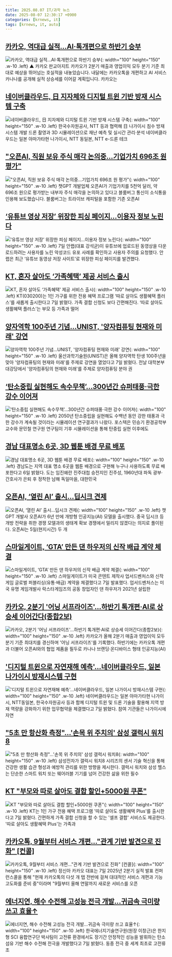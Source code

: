 ```yaml
---
title: 2025.08.07 IT/과학 뉴스
date: 2025-08-07 12:30:17 +0900
categories: [krnews, it]
tags: [krnews, it, auto]
---
```

## [카카오, 역대급 실적…AI·톡개편으로 하반기 승부](https://n.news.naver.com/mnews/article/055/0001281974)

![카카오, 역대급 실적…AI·톡개편으로 하반기 승부](https://mimgnews.pstatic.net/image/origin/055/2025/08/07/1281974.jpg?type=nf220_150){: width="100" height="150" .w-10 .left}
▲ 카카오 판교아지트 카카오가 2분기 매출과 영업이익 모두 분기 기준 최대로 예상을 뛰어넘는 호실적을 내놓았습니다. 내달에는 카카오톡을 개편하고 AI 서비스 카나나를 공개해 실적 상승세를 이어갈 계획입니다. 카카오는

## [네이버클라우드, 日 지자체와 디지털 트윈 기반 방재 시스템 구축](https://n.news.naver.com/mnews/article/009/0005537624)

![네이버클라우드, 日 지자체와 디지털 트윈 기반 방재 시스템 구축](https://mimgnews.pstatic.net/image/origin/009/2025/08/07/5537624.jpg?type=nf220_150){: width="100" height="150" .w-10 .left}
한국수자원공사, NTT 등과 협력해 日 나가이시 침수 방재 시스템 개발 드론 촬영과 3D 시뮬레이션으로 재난 예측 및 실시간 관리·분석 네이버클라우드는 일본 야마가타현 나가이시, NTT 동일본, NTT e-드론 테크

## ["오픈AI, 직원 보유 주식 매각 논의중…기업가치 696조 원 평가"](https://n.news.naver.com/mnews/article/055/0001281748)

!["오픈AI, 직원 보유 주식 매각 논의중…기업가치 696조 원 평가"](https://mimgnews.pstatic.net/image/origin/055/2025/08/06/1281748.jpg?type=nf220_150){: width="100" height="150" .w-10 .left}
챗GPT 개발업체 오픈AI가 기업가치를 5천억 달러, 약 696조 원으로 평가받는 내부자 주식 매각을 논의하고 있다고 블룸버그 통신이 소식통을 인용해 보도했습니다. 블룸버그는 트라이브 캐피털을 포함한 기존 오픈AI

## [‘유튜브 영상 저장’ 위장한 피싱 페이지…이용자 정보 노린다](https://n.news.naver.com/mnews/article/138/0002202250)

![‘유튜브 영상 저장’ 위장한 피싱 페이지…이용자 정보 노린다](https://mimgnews.pstatic.net/image/origin/138/2025/08/07/2202250.jpg?type=nf220_150){: width="100" height="150" .w-10 .left}
7일 안랩(대표 강석균)이 유튜브에 업로드된 동영상을 다운로드하려는 사용자를 노린 악성코드 유포 사례를 확인하고 사용자 주의를 요청했다. 안랩은 최근 ‘유튜브 동영상 저장 사이트’로 위장한 피싱 페이지를 발견했다.

## [KT, 혼자 살아도 ‘가족혜택’ 제공 서비스 출시](https://n.news.naver.com/mnews/article/018/0006083746)

![KT, 혼자 살아도 ‘가족혜택’ 제공 서비스 출시](https://mimgnews.pstatic.net/image/origin/018/2025/08/07/6083746.jpg?type=nf220_150){: width="100" height="150" .w-10 .left}
KT(030200)는 1인 가구를 위한 전용 혜택 프로그램 ‘따로 살아도 생활혜택 플러스’를 새롭게 출시한다고 7일 밝혔다. 가족 결합 신청도 보다 간편해진다. ‘따로 살아도 생활혜택 플러스’는 부모 등 가족과 떨어

## [양자역학 100주년 기념…UNIST, '양자컴퓨팅 현재와 미래' 강연](https://n.news.naver.com/mnews/article/003/0013408898)

![양자역학 100주년 기념…UNIST, '양자컴퓨팅 현재와 미래' 강연](https://mimgnews.pstatic.net/image/origin/003/2025/08/07/13408898.jpg?type=nf220_150){: width="100" height="150" .w-10 .left}
울산과학기술원(UNIST)은 올해 양자역학 탄생 100주년을 맞아 '양자컴퓨팅의 현재와 미래'를 주제로 강연을 열었다고 7일 밝혔다. 전날 대학본부 대강당에서 '양자컴퓨팅의 현재와 미래'를 주제로 양자컴퓨팅 분야 권

## [‘탄소중립 실현해도 속수무책’…300년간 슈퍼태풍·극한 강수 이어져](https://n.news.naver.com/mnews/article/029/0002973925)

![‘탄소중립 실현해도 속수무책’…300년간 슈퍼태풍·극한 강수 이어져](https://mimgnews.pstatic.net/image/origin/029/2025/08/07/2973925.jpg?type=nf220_150){: width="100" height="150" .w-10 .left}
2050년 탄소중립을 실현해도 수백년 동안 강한 태풍과 극한 강수가 계속될 것이라는 시뮬레이션 연구결과가 나왔다. 포스텍은 민승기 환경공학부 교수와 문민철 연구원 연구팀이 기후 시뮬레이션을 통해 탄중립 실현 이후에도

## [경남 대표명소 6곳, 3D 웹툰 배경 무료 배포](https://n.news.naver.com/mnews/article/032/0003387846)

![경남 대표명소 6곳, 3D 웹툰 배경 무료 배포](https://mimgnews.pstatic.net/image/origin/032/2025/08/06/3387846.jpg?type=nf220_150){: width="100" height="150" .w-10 .left}
경남도는 지역 대표 명소 6곳을 웹툰 배경으로 구현해 누구나 사용하도록 무료 배포한다고 6일 밝혔다. 도는 임진왜란 진주대첩 승전지인 진주성, 1960년대 파독 광부·간호사가 은퇴 후 정착한 남해 독일마을, 대한민국

## [오픈AI, ‘열린 AI’ 출시…딥시크 견제](https://n.news.naver.com/mnews/article/032/0003387960)

![오픈AI, ‘열린 AI’ 출시…딥시크 견제](https://mimgnews.pstatic.net/image/origin/032/2025/08/06/3387960.jpg?type=nf220_150){: width="100" height="150" .w-10 .left}
챗GPT 개발사 오픈AI가 6년 만에 개방형 인공지능(AI) 모델을 출시했다. 중국 딥시크 등 개방 전략을 취한 경쟁 모델과의 생태계 확보 경쟁에서 밀리지 않겠다는 의지로 풀이된다. 오픈AI는 5일(현지시간) 두 개

## [스마일게이트,  ‘GTA’ 만든 댄 하우저의 신작 배급 계약 체결](https://n.news.naver.com/mnews/article/025/0003460498)

![스마일게이트,  ‘GTA’ 만든 댄 하우저의 신작 배급 계약 체결](https://mimgnews.pstatic.net/image/origin/025/2025/08/07/3460498.jpg?type=nf220_150){: width="100" height="150" .w-10 .left}
스마일게이트가 미국 콘텐트 제작사 업서드벤처스와 신작 게임 글로벌 퍼블리싱(유통·배급) 계약을 체결했다고 7일 발표했다. 업서드벤처스는 미국 유명 게임개발사 락스타게임즈의 공동 창업자인 댄 하우저가 2021년 설립한

## [카카오, 2분기 '어닝 서프라이즈'...하반기 톡개편·AI로 상승세 이어간다(종합2보)](https://n.news.naver.com/mnews/article/014/0005388483)

![카카오, 2분기 '어닝 서프라이즈'...하반기 톡개편·AI로 상승세 이어간다(종합2보)](https://mimgnews.pstatic.net/image/origin/014/2025/08/07/5388483.jpg?type=nf220_150){: width="100" height="150" .w-10 .left}
카카오가 올해 2분기 매출과 영업이익 모두 분기 기준 최대치를 경신하며 '어닝 서프라이즈'를 기록했다. 하반기에는 카카오톡 개편과 더불어 오픈AI와의 협업 제품을 필두로 카나나 브랜딩·온디바이스 형태 인공지능(AI)

## ['디지털 트윈으로 자연재해 예측'…네이버클라우드, 일본 나가이시 방재시스템 구현](https://n.news.naver.com/mnews/article/011/0004518318)

!['디지털 트윈으로 자연재해 예측'…네이버클라우드, 일본 나가이시 방재시스템 구현](https://mimgnews.pstatic.net/image/origin/011/2025/08/07/4518318.jpg?type=nf220_150){: width="100" height="150" .w-10 .left}
네이버클라우드는 일본 야마가타현 나가이시, NTT동일본, 한국수자원공사 등과 함께 디지털 트윈 및 드론 기술을 활용해 지역 방재 역량을 강화하기 위한 업무협약을 체결했다고 7일 밝혔다. 참여 기관들은 나가이시에 자연

## ["5초 만 항산화 측정"…'손목 위 주치의' 삼성 갤럭시 워치8](https://n.news.naver.com/mnews/article/119/0002988462)

!["5초 만 항산화 측정"…'손목 위 주치의' 삼성 갤럭시 워치8](https://mimgnews.pstatic.net/image/origin/119/2025/08/07/2988462.jpg?type=nf220_150){: width="100" height="150" .w-10 .left}
삼성전자가 갤럭시 워치8 시리즈의 센서 기술 혁신을 통해 건강한 생활 습관 형성과 예방적 관리를 위한 방향을 제시한다. 갤럭시 워치와 삼성 헬스는 단순한 스마트 워치 또는 웨어러블 기기를 넘어 건강한 삶을 위한 필수

## [KT "부모와 따로 살아도 결합 할인+5000원 쿠폰"](https://n.news.naver.com/mnews/article/008/0005232654)

![KT "부모와 따로 살아도 결합 할인+5000원 쿠폰"](https://mimgnews.pstatic.net/image/origin/008/2025/08/07/5232654.jpg?type=nf220_150){: width="100" height="150" .w-10 .left}
KT는 1인 가구 전용 혜택 프로그램 '따로 살아도 생활혜택 Plus'를 출시한다고 7일 밝혔다. 간편하게 가족 결합 신청을 할 수 있는 '셀프 결합' 서비스도 제공한다. '따로 살아도 생활혜택 Plus'는 가족과

## [카카오톡, 9월부터 서비스 개편..."관계 기반 발견으로 진화" [컨콜]](https://n.news.naver.com/mnews/article/014/0005388357)

![카카오톡, 9월부터 서비스 개편..."관계 기반 발견으로 진화" [컨콜]](https://mimgnews.pstatic.net/image/origin/014/2025/08/07/5388357.jpg?type=nf220_150){: width="100" height="150" .w-10 .left}
정신아 카카오 대표는 7일 2025년 2분기 실적 발표 컨퍼런스콜을 통해 "현재 카카오톡의 다섯 개 탭 전반에 걸쳐 대대적인 서비스 개편과 기능 고도화를 준비 중"이라며 "9월부터 올해 연말까지 새로운 서비스를 오픈

## [에너지연, 해수 수전해 고성능 전극 개발...귀금속 극미량 쓰고 효율↑](https://n.news.naver.com/mnews/article/030/0003338866)

![에너지연, 해수 수전해 고성능 전극 개발...귀금속 극미량 쓰고 효율↑](https://mimgnews.pstatic.net/image/origin/030/2025/08/07/3338866.jpg?type=nf220_150){: width="100" height="150" .w-10 .left}
한국에너지기술연구원(원장 이창근)은 한지형 SCI 융합연구단 박사팀이 고전류 환경에서도 장기간 안정적인 성능을 발휘하는 탄소섬유 기반 해수 수전해 전극을 개발했다고 7일 밝혔다. 동종 전극 중 세계 최초로 고전류 조

